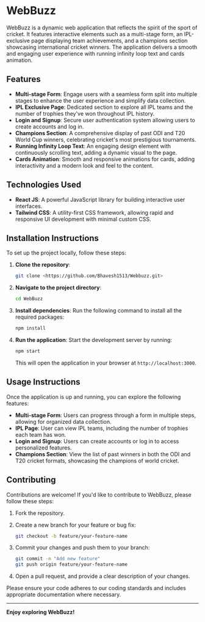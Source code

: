 # WebBuzz

WebBuzz is a dynamic web application that reflects the spirit of the sport of cricket. It features interactive elements such as a multi-stage form, an IPL-exclusive page displaying team achievements, and a champions section showcasing international cricket winners. The application delivers a smooth and engaging user experience with running infinity loop text and cards animation.

## Features

- **Multi-stage Form**: Engage users with a seamless form split into multiple stages to enhance the user experience and simplify data collection.
- **IPL Exclusive Page**: Dedicated section to explore all IPL teams and the number of trophies they've won throughout IPL history.
- **Login and Signup**: Secure user authentication system allowing users to create accounts and log in.
- **Champions Section**: A comprehensive display of past ODI and T20 World Cup winners, celebrating cricket's most prestigious tournaments.
- **Running Infinity Loop Text**: An engaging design element with continuously scrolling text, adding a dynamic visual to the page.
- **Cards Animation**: Smooth and responsive animations for cards, adding interactivity and a modern look and feel to the content.

## Technologies Used

- **React JS**: A powerful JavaScript library for building interactive user interfaces.
- **Tailwind CSS**: A utility-first CSS framework, allowing rapid and responsive UI development with minimal custom CSS.

## Installation Instructions

To set up the project locally, follow these steps:

1. **Clone the repository**:

    ```bash
    git clone <https://github.com/Bhavesh1513/Webbuzz.git>
    ```

2. **Navigate to the project directory**:

    ```bash
    cd WebBuzz
    ```

3. **Install dependencies**: Run the following command to install all the required packages:

    ```bash
    npm install
    ```

4. **Run the application**: Start the development server by running:

    ```bash
    npm start
    ```

    This will open the application in your browser at `http://localhost:3000`.

## Usage Instructions

Once the application is up and running, you can explore the following features:

- **Multi-stage Form**: Users can progress through a form in multiple steps, allowing for organized data collection.
- **IPL Page**: User can view IPL teams, including the number of trophies each team has won.
- **Login and Signup**: Users can create accounts or log in to access personalized features.
- **Champions Section**: View the list of past winners in both the ODI and T20 cricket formats, showcasing the champions of world cricket.

## Contributing

Contributions are welcome! If you'd like to contribute to WebBuzz, please follow these steps:

1. Fork the repository.
2. Create a new branch for your feature or bug fix:

    ```bash
    git checkout -b feature/your-feature-name
    ```

3. Commit your changes and push them to your branch:

    ```bash
    git commit -m "Add new feature"
    git push origin feature/your-feature-name
    ```

4. Open a pull request, and provide a clear description of your changes.

Please ensure your code adheres to our coding standards and includes appropriate documentation where necessary.

---

**Enjoy exploring WebBuzz!**
